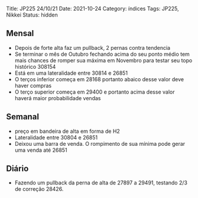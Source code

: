 Title: JP225 24/10/21
Date: 2021-10-24
Category: índices
Tags: JP225, Nikkei
Status: hidden

## Mensal

* Depois de forte alta faz um pullback, 2 pernas contra tendencia 
* Se terminar o mês de Outubro fechando acima do seu ponto médio tem mais chances de romper sua máxima em Novembro para testar seu topo histórico 308154
* Está em uma lateralidade entre 30814 e 26851
* O terços inferior começa em 28168 portanto abaico desse valor deve haver compras
* O terço superior começa em 29400 e portanto acima desse valor haverá maior probabilidade vendas

## Semanal

* preço em bandeira de alta em forma de H2
* Lateralidade entre 30804 e 26851
* Deixou uma barra de venda. O rompimento de sua mínima pode gerar uma venda até 26851 

## Diário

*  Fazendo um pullback da perna de alta  de 27897 a 29491, testando 2/3 de correção 28426.

